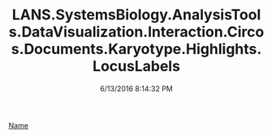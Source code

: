 ﻿---
title: LANS.SystemsBiology.AnalysisTools.DataVisualization.Interaction.Circos.Documents.Karyotype.Highlights.LocusLabels
date: 6/13/2016 8:14:32 PM
---

[Name](T-LANS.SystemsBiology.AnalysisTools.DataVisualization.Interaction.Circos.Documents.Karyotype.Highlights.LocusLabels.Name.html)
